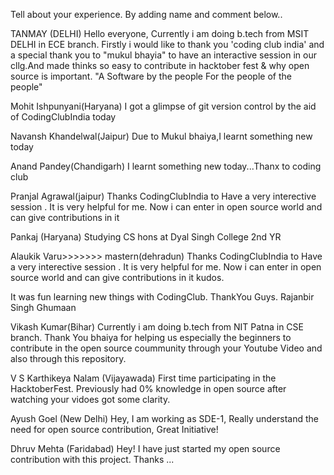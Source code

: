 Tell about your experience.
By adding name and comment below..

TANMAY (DELHI)
Hello everyone,
Currently i am doing b.tech from MSIT DELHI in ECE branch.
Firstly i would like to thank you 'coding club india' and a special thank you to "mukul bhayia" to have an 
interactive session in our cllg.And made thinks so easy to contribute in hacktober fest & why open source
 is important.
 "A Software by the people For the people of the people"

Mohit Ishpunyani(Haryana)
I got a glimpse of git version control by the aid of CodingClubIndia today

Navansh Khandelwal(Jaipur)
Due to Mukul bhaiya,I learnt something new today

Anand Pandey(Chandigarh)
I learnt something new today...Thanx to coding club

Pranjal Agrawal(jaipur)
Thanks CodingClubIndia to Have a very interective session . It is very helpful for me.
Now i can enter in open source world and can give contributions in it

Pankaj (Haryana)
Studying CS hons at Dyal Singh College 2nd YR

Alaukik Varu>>>>>>> mastern(dehradun)
Thanks CodingClubIndia to Have a very interective session . It is very helpful for me.
Now i can enter in open source world and can give contributions in it
kudos.

It was fun learning new things with CodingClub. ThankYou Guys.
Rajanbir Singh Ghumaan  

Vikash Kumar(Bihar) Currently i am doing b.tech from NIT Patna in CSE branch. Thank You bhaiya for helping us especially the beginners to contribute in the open source coummunity through your Youtube Video and also through this repository.


V S Karthikeya Nalam (Vijayawada)
First time participating in the HacktoberFest. Previously had 0% knowledge in open source after watching your vidoes got some clarity.


Ayush Goel (New Delhi)
Hey, I am working as SDE-1, Really understand the need for open source contribution, Great Initiative!

Dhruv Mehta (Faridabad)
Hey! I have just started my open source contribution with this project. Thanks ...

